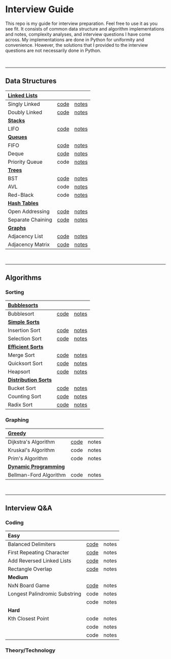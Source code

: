 # Interview Guide

This repo is my guide for interview preparation. Feel free to use it as you see fit. It consists of common data structure and algorithm implementations and notes, complexity analyses, and interview questions I have come across. My implementations are done in Python for uniformity and convenience. However, the solutions that I provided to the interview questions are not necessarily done in Python. 

<br />

--------------------------------


## Data Structures

|**[Linked Lists](https://github.com/arlieu/interview-guide/wiki/Data-Structures#linked-lists)**|||
|:---|:---|:---|
|Singly Linked|[code](https://github.com/arlieu/interview-prep/blob/master/data-structures/linked-lists/singly-linked.py)|[notes](https://github.com/arlieu/interview-guide/wiki/Data-Structures#singly-linked-list)|
|Doubly Linked|[code](https://github.com/arlieu/interview-guide/blob/master/data-structures/linked-lists/doubly-linked.py)|[notes](https://github.com/arlieu/interview-guide/wiki/Data-Structures#doubly-linked-list)|
|**[Stacks](https://github.com/arlieu/interview-guide/wiki/Data-Structures#stacks)**|||
|LIFO|[code](https://github.com/arlieu/interview-prep/blob/master/data-structures/stacks/LIFO.py)|[notes](https://github.com/arlieu/interview-guide/wiki/Data-Structures#stacks)|
|**[Queues](https://github.com/arlieu/interview-guide/wiki/Data-Structures#queues)**|||
|FIFO|[code](https://github.com/arlieu/interview-prep/blob/master/data-structures/queues/FIFO.py)|[notes](https://github.com/arlieu/interview-guide/wiki/Data-Structures#fifo)|
|Deque|[code](https://github.com/arlieu/interview-guide/blob/master/data-structures/queues/deque.py)|[notes](https://github.com/arlieu/interview-guide/wiki/Data-Structures#deque)|
|Priority Queue|code|[notes](https://github.com/arlieu/interview-guide/wiki/Data-Structures#priority-queue)|
|**[Trees](https://github.com/arlieu/interview-guide/wiki/Data-Structures#trees)**|||
|BST|[code](https://github.com/arlieu/interview-guide/blob/master/data-structures/trees/bst.py)|[notes](https://github.com/arlieu/interview-guide/wiki/Data-Structures#bst)|
|AVL|code|[notes](https://github.com/arlieu/interview-guide/wiki/Data-Structures#avl)|
|Red-Black|code|[notes](https://github.com/arlieu/interview-guide/wiki/Data-Structures#red-black)|
|**[Hash Tables](https://github.com/arlieu/interview-guide/wiki/Data-Structures#hash-tables)**|||
|Open Addressing|[code](https://github.com/arlieu/interview-guide/blob/master/data-structures/hash-tables/open-addressing)|[notes](https://github.com/arlieu/interview-guide/wiki/Data-Structures#open-addressing)|
|Separate Chaining|[code](https://github.com/arlieu/interview-guide/blob/master/data-structures/hash-tables/separate-chaining.py)|[notes](https://github.com/arlieu/interview-guide/wiki/Data-Structures#separate-chaining)|
|**[Graphs](https://github.com/arlieu/interview-guide/wiki/Data-Structures#graphs)**|||
|Adjacency List|[code](https://github.com/arlieu/interview-guide/blob/master/data-structures/graphs/adjacency-list.py)|[notes](https://github.com/arlieu/interview-guide/wiki/Data-Structures#adjacency-list)|
|Adjacency Matrix|[code](https://github.com/arlieu/interview-guide/blob/master/data-structures/graphs/adjacency-matrix.py)|[notes](https://github.com/arlieu/interview-guide/wiki/Data-Structures#adjacency-matrix)|

<br />

-------------------------


## Algorithms

### Sorting 

|**[Bubblesorts](https://github.com/arlieu/interview-guide/wiki/Algorithms#bubblesorts)**|||
|:---|:---|:---|
|Bubblesort|[code](https://github.com/arlieu/interview-guide/blob/master/algorithms/sorting/bubble/bubblesort.py)|[notes](https://github.com/arlieu/interview-guide/wiki/Algorithms#bubblesorts)|
|**[Simple Sorts](https://github.com/arlieu/interview-guide/wiki/Algorithms#simple-sorts)**|||
|Insertion Sort|[code](https://github.com/arlieu/interview-guide/blob/master/algorithms/sorting/simple/insertion-sort.py)|[notes](https://github.com/arlieu/interview-guide/wiki/Algorithms#insertion-sort)|
|Selection Sort|[code](https://github.com/arlieu/interview-guide/blob/master/algorithms/sorting/simple/selection-sort.py)|[notes](https://github.com/arlieu/interview-guide/wiki/Algorithms#selection-sort)|
|**[Efficient Sorts](https://github.com/arlieu/interview-guide/wiki/Algorithms#efficient-sorts)**|||
|Merge Sort|[code](https://github.com/arlieu/interview-guide/blob/master/algorithms/sorting/efficient/merge-sort.py)|[notes](https://github.com/arlieu/interview-guide/wiki/Algorithms#merge-sort)|
|Quicksort Sort|[code](https://github.com/arlieu/interview-guide/blob/master/algorithms/sorting/efficient/quick-sort.py)|[notes](https://github.com/arlieu/interview-guide/wiki/Algorithms#quicksort)|
|Heapsort|[code](https://github.com/arlieu/interview-guide/blob/master/algorithms/sorting/efficient/heapsort.py)|[notes](https://github.com/arlieu/interview-guide/wiki/Algorithms#heapsort)|
|**[Distribution Sorts](https://github.com/arlieu/interview-guide/wiki/Algorithms#distribution-sorts)**|||
|Bucket Sort|[code](https://github.com/arlieu/interview-guide/blob/master/algorithms/sorting/distributed/bucket-sort.py)|[notes](https://github.com/arlieu/interview-guide/wiki/Algorithms#bucket-sort)|
|Counting Sort|[code](https://github.com/arlieu/interview-guide/blob/master/algorithms/sorting/distributed/counting-sort.py)|[notes](https://github.com/arlieu/interview-guide/wiki/Algorithms/#counting-sort)|
|Radix Sort|[code](https://github.com/arlieu/interview-guide/blob/master/algorithms/sorting/distributed/radix-sort.py)|[notes](https://github.com/arlieu/interview-guide/wiki/Algorithms/#radix-sort)|

### Graphing

|**[Greedy](https://github.com/arlieu/interview-guide/wiki/Algorithms#greedy)**|||
|:---|:---|:---|
|Dijkstra's Algorithm|[code](https://github.com/arlieu/interview-guide/blob/master/algorithms/graphing/greedy/dijkstra.py)|notes|
|Kruskal's Algorithm|code|notes|
|Prim's Algorithm|code|notes|
|**[Dynamic Programming](https://github.com/arlieu/interview-guide/wiki/Algorithms#dynamic-programming)**|||
|Bellman-Ford Algorithm|code|notes|

<br />

----------------------------------


## Interview Q&A

### Coding

|**Easy**|||
|:---|:---|:---|
|Balanced Delimiters|[code](https://github.com/arlieu/interview-guide/blob/master/interview/coding/balanced-delimiters.py)|notes|
|First Repeating Character|[code](https://github.com/arlieu/interview-guide/blob/master/interview/coding/first-repeating-character.py)|notes|
|Add Reversed Linked Lists|[code](https://github.com/arlieu/interview-guide/blob/master/interview/coding/add-reversed-linked-list.py)|notes|
|Rectangle Overlap|[code](https://github.com/arlieu/interview-guide/blob/master/interview/coding/rectangle-overlap.cpp)|notes|
|**Medium**|||
|NxN Board Game|[code](https://github.com/arlieu/interview-guide/blob/master/interview/coding/medium/nxn-board-game.py)|notes|
|Longest Palindromic Substring|code|notes|
||code|notes|
|**Hard**|||
|Kth Closest Point|code|notes|
||code|notes|
||code|notes|

### Theory/Technology
